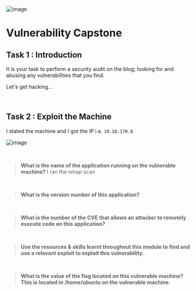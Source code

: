 ![image](https://github.com/user-attachments/assets/dc69df1b-7cd9-4df8-ad10-9a28431a8354)


# Vulnerability Capstone


## Task 1 : Introduction
  It is your task to perform a security audit on the blog; looking for and abusing any vulnerabilities that you find.

Let's get hacking...

<br>

## Task 2 : Exploit the Machine
   
   I stated the machine and I got the IP i.e. `10.10.170.8`
   
![image](https://github.com/user-attachments/assets/23788df8-f339-4ede-a6ce-7a83a67c7cc8)

<br>

> **What is the name of the application running on the vulnerable machine?**
  I ran the nmap scan 

<br>

> **What is the version number of this application?**

<br>

> **What is the number of the CVE that allows an attacker to remotely execute code on this application?**

<br>

> **Use the resources & skills learnt throughout this module to find and use a relevant exploit to exploit this vulnerability.**

<br>


> **What is the value of the flag located on this vulnerable machine? This is located in /home/ubuntu on the vulnerable machine.**


<br>


